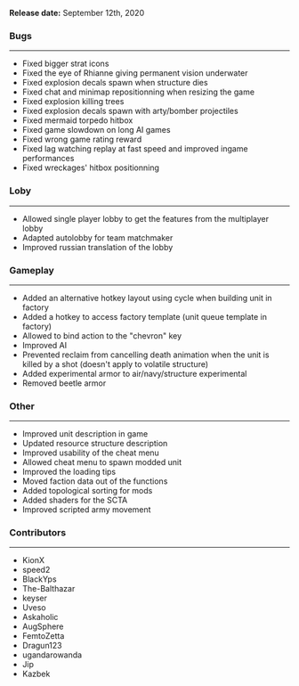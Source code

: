 **Release date:** September 12th, 2020

### Bugs

------------------------------------------------------------------------

-   Fixed bigger strat icons
-   Fixed the eye of Rhianne giving permanent vision underwater
-   Fixed explosion decals spawn when structure dies
-   Fixed chat and minimap repositionning when resizing the game
-   Fixed explosion killing trees
-   Fixed explosion decals spawn with arty/bomber projectiles
-   Fixed mermaid torpedo hitbox
-   Fixed game slowdown on long AI games
-   Fixed wrong game rating reward
-   Fixed lag watching replay at fast speed and improved ingame
    performances
-   Fixed wreckages' hitbox positionning

### Loby

------------------------------------------------------------------------

-   Allowed single player lobby to get the features from the multiplayer
    lobby
-   Adapted autolobby for team matchmaker
-   Improved russian translation of the lobby

### Gameplay

------------------------------------------------------------------------

-   Added an alternative hotkey layout using cycle when building unit in
    factory
-   Added a hotkey to access factory template (unit queue template in
    factory)
-   Allowed to bind action to the "chevron" key
-   Improved AI
-   Prevented reclaim from cancelling death animation when the unit is
    killed by a shot (doesn't apply to volatile structure)
-   Added experimental armor to air/navy/structure experimental
-   Removed beetle armor

### Other

------------------------------------------------------------------------

-   Improved unit description in game
-   Updated resource structure description
-   Improved usability of the cheat menu
-   Allowed cheat menu to spawn modded unit
-   Improved the loading tips
-   Moved faction data out of the functions
-   Added topological sorting for mods
-   Added shaders for the SCTA
-   Improved scripted army movement

### Contributors

------------------------------------------------------------------------

-   KionX
-   speed2
-   BlackYps
-   The-Balthazar
-   keyser
-   Uveso
-   Askaholic
-   AugSphere
-   FemtoZetta
-   Dragun123
-   ugandarowanda
-   Jip
-   Kazbek